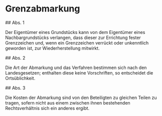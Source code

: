 # Grenzabmarkung



\#\# Abs. 1

 Der Eigentümer eines Grundstücks kann von dem Eigentümer eines Nachbargrundstücks verlangen, dass dieser zur Errichtung fester Grenzzeichen und, wenn ein Grenzzeichen verrückt oder unkenntlich geworden ist, zur Wiederherstellung mitwirkt.

\#\# Abs. 2

 Die Art der Abmarkung und das Verfahren bestimmen sich nach den Landesgesetzen; enthalten diese keine Vorschriften, so entscheidet die Ortsüblichkeit.

\#\# Abs. 3

 Die Kosten der Abmarkung sind von den Beteiligten zu gleichen Teilen zu tragen, sofern nicht aus einem zwischen ihnen bestehenden Rechtsverhältnis sich ein anderes ergibt. 

